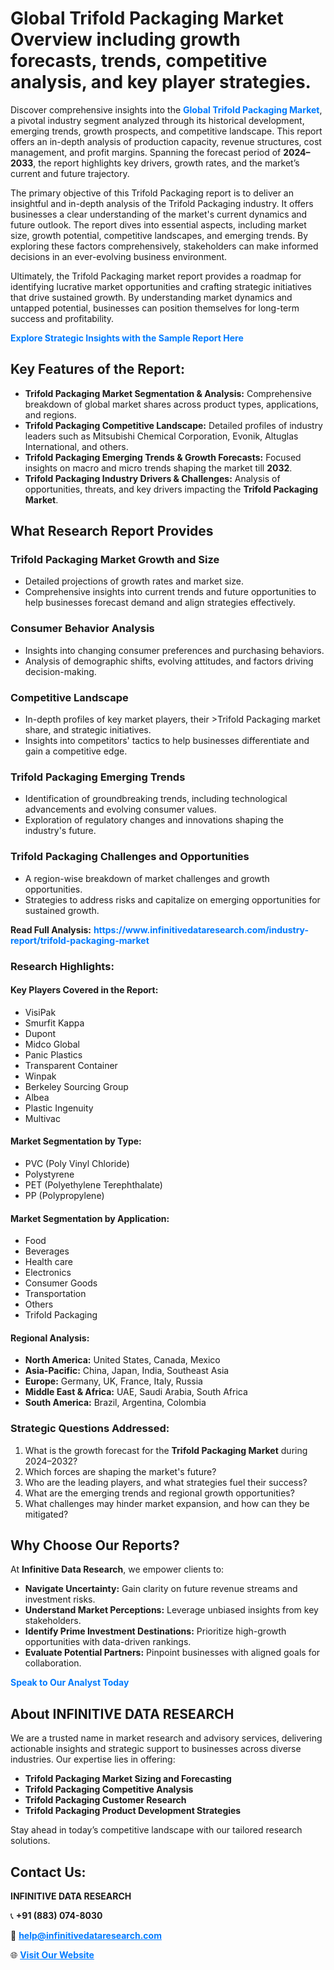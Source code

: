 <h1>Global Trifold Packaging Market Overview including growth forecasts, trends, competitive analysis, and key player strategies.</h1>
<p>
Discover comprehensive insights into the 
<a href="https://www.infinitivedataresearch.com/industry-report/trifold-packaging-market" rel="dofollow" style="color: #007BFF; text-decoration: none;"><strong>Global Trifold Packaging Market</strong></a>, a pivotal industry segment analyzed through its historical development, emerging trends, growth prospects, and competitive landscape. This report offers an in-depth analysis of production capacity, revenue structures, cost management, and profit margins. Spanning the forecast period of <strong>2024–2033</strong>, the report highlights key drivers, growth rates, and the market’s current and future trajectory.
</p>
<p>
The primary objective of this Trifold Packaging report is to deliver an insightful and in-depth analysis of the Trifold Packaging industry. It offers businesses a clear understanding of the market's current dynamics and future outlook. The report dives into essential aspects, including market size, growth potential, competitive landscapes, and emerging trends. By exploring these factors comprehensively, stakeholders can make informed decisions in an ever-evolving business environment.
</p>
<p>
Ultimately, the Trifold Packaging market report provides a roadmap for identifying lucrative market opportunities and crafting strategic initiatives that drive sustained growth. By understanding market dynamics and untapped potential, businesses can position themselves for long-term success and profitability.
</p>
<p>
<a href="https://www.infinitivedataresearch.com/request-sample/reportId=103175" style="color: #007BFF; text-decoration: none;"><strong>Explore Strategic Insights with the Sample Report Here</strong></a>
</p>

<h2>Key Features of the Report:</h2>
<ul>
<li><strong>Trifold Packaging Market Segmentation & Analysis:</strong> Comprehensive breakdown of global market shares across product types, applications, and regions.</li>
<li><strong>Trifold Packaging Competitive Landscape:</strong> Detailed profiles of industry leaders such as Mitsubishi Chemical Corporation, Evonik, Altuglas International, and others.</li>
<li><strong>Trifold Packaging Emerging Trends & Growth Forecasts:</strong> Focused insights on macro and micro trends shaping the market till <strong>2032</strong>.</li>
<li><strong>Trifold Packaging Industry Drivers & Challenges:</strong> Analysis of opportunities, threats, and key drivers impacting the <strong>Trifold Packaging Market</strong>.</li>
</ul>

<h2>What Research Report Provides</h2>
<h3>Trifold Packaging Market Growth and Size</h3>
<ul>
<li>Detailed projections of growth rates and market size.</li>
<li>Comprehensive insights into current trends and future opportunities to help businesses forecast demand and align strategies effectively.</li>
</ul>

<h3>Consumer Behavior Analysis</h3>
<ul>
<li>Insights into changing consumer preferences and purchasing behaviors.</li>
<li>Analysis of demographic shifts, evolving attitudes, and factors driving decision-making.</li>
</ul>

<h3>Competitive Landscape</h3>
<ul>
<li>In-depth profiles of key market players, their >Trifold Packaging market share, and strategic initiatives.</li>
<li>Insights into competitors' tactics to help businesses differentiate and gain a competitive edge.</li>
</ul>

<h3>Trifold Packaging Emerging Trends</h3>
<ul>
<li>Identification of groundbreaking trends, including technological advancements and evolving consumer values.</li>
<li>Exploration of regulatory changes and innovations shaping the industry's future.</li>
</ul>

<h3>Trifold Packaging Challenges and Opportunities</h3>
<ul>
<li>A region-wise breakdown of market challenges and growth opportunities.</li>
<li>Strategies to address risks and capitalize on emerging opportunities for sustained growth.</li>
</ul>
<p><strong>Read Full Analysis:</strong> <a href="https://www.infinitivedataresearch.com/industry-report/trifold-packaging-market" rel="dofollow" style="color: #007BFF; text-decoration: none;"><strong>https://www.infinitivedataresearch.com/industry-report/trifold-packaging-market</strong></a></p>
<h3>Research Highlights:</h3>
<h4>Key Players Covered in the Report:</h4>
<ul><li>VisiPak</li><li>Smurfit Kappa</li><li>Dupont</li><li>Midco Global</li><li>Panic Plastics</li><li>Transparent Container</li><li>Winpak</li><li>Berkeley Sourcing Group</li><li>Albea</li><li>Plastic Ingenuity</li><li>Multivac</li></ul>
<h4>Market Segmentation by Type:</h4>
<ul><li>PVC (Poly Vinyl Chloride)</li><li>Polystyrene</li><li>PET (Polyethylene Terephthalate)</li><li>PP (Polypropylene)</li></ul>
<h4>Market Segmentation by Application:</h4>
<ul><li>Food</li><li>Beverages</li><li>Health care</li><li>Electronics</li><li>Consumer Goods</li><li>Transportation</li><li>Others</li><li>Trifold Packaging</li></ul>

<h4>Regional Analysis:</h4>
<ul>
<li><strong>North America:</strong> United States, Canada, Mexico</li>
<li><strong>Asia-Pacific:</strong> China, Japan, India, Southeast Asia</li>
<li><strong>Europe:</strong> Germany, UK, France, Italy, Russia</li>
<li><strong>Middle East & Africa:</strong> UAE, Saudi Arabia, South Africa</li>
<li><strong>South America:</strong> Brazil, Argentina, Colombia</li>
</ul>

<h3>Strategic Questions Addressed:</h3>
<ol>
<li>What is the growth forecast for the <strong>Trifold Packaging Market</strong> during 2024–2032?</li>
<li>Which forces are shaping the market's future?</li>
<li>Who are the leading players, and what strategies fuel their success?</li>
<li>What are the emerging trends and regional growth opportunities?</li>
<li>What challenges may hinder market expansion, and how can they be mitigated?</li>
</ol>

<h2>Why Choose Our Reports?</h2>
<p>At <strong>Infinitive Data Research</strong>, we empower clients to:</p>
<ul>
<li><strong>Navigate Uncertainty:</strong> Gain clarity on future revenue streams and investment risks.</li>
<li><strong>Understand Market Perceptions:</strong> Leverage unbiased insights from key stakeholders.</li>
<li><strong>Identify Prime Investment Destinations:</strong> Prioritize high-growth opportunities with data-driven rankings.</li>
<li><strong>Evaluate Potential Partners:</strong> Pinpoint businesses with aligned goals for collaboration.</li>
</ul>
<p><a href="https://www.infinitivedataresearch.com/industry-report/trifold-packaging-market" rel="dofollow" style="color: #007BFF; text-decoration: none;"><strong>Speak to Our Analyst Today</strong></a></p>

<h2>About INFINITIVE DATA RESEARCH</h2>
<p>We are a trusted name in market research and advisory services, delivering actionable insights and strategic support to businesses across diverse industries. Our expertise lies in offering:</p>
<ul>
<li><strong>Trifold Packaging Market Sizing and Forecasting</strong></li>
<li><strong>Trifold Packaging Competitive Analysis</strong></li>
<li><strong>Trifold Packaging Customer Research</strong></li>
<li><strong>Trifold Packaging Product Development Strategies</strong></li>
</ul>
<p>Stay ahead in today’s competitive landscape with our tailored research solutions.</p>

<h2>Contact Us:</h2>
<p><strong>INFINITIVE DATA RESEARCH</strong></p>
<p>📞 <strong>+91 (883) 074-8030</strong></p>
<p>📧 <strong><a href="mailto:help@infinitivedataresearch.com" style="color: #007BFF;">help@infinitivedataresearch.com</a></strong></p>
<p>🌐 <strong><a href="https://www.infinitivedataresearch.com" rel="dofollow" style="color: #007BFF;">Visit Our Website</a></strong></p>